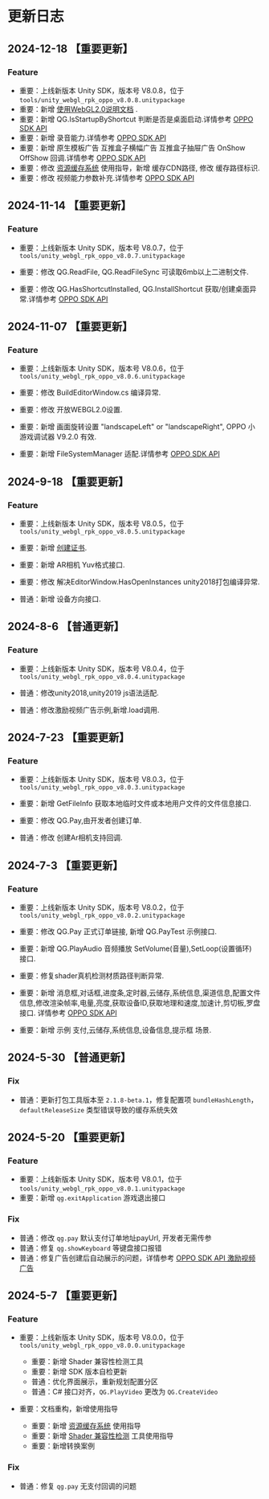 # 更新日志

## 2024-12-18 【重要更新】
### Feature

- 重要：上线新版本 Unity SDK，版本号 V8.0.8，位于 `tools/unity_webgl_rpk_oppo_v8.0.8.unitypackage`
- 重要：新增 [使用WebGL2.0说明文档](doc/WebGL2.md) .
- 重要：新增 QG.IsStartupByShortcut 判断是否是桌面启动.详情参考 [OPPO SDK API](doc/API.md#判断是否是桌面启动)
- 重要：新增 录音能力.详情参考 [OPPO SDK API](doc/API.md#录音能力)
- 重要：新增 原生模板广告 互推盒子横幅广告 互推盒子抽屉广告 OnShow OffShow 回调.详情参考 [OPPO SDK API](doc/API.md#原生模板广告)
- 重要：修改 [资源缓存系统](doc/AssetCache.md) 使用指导，新增 缓存CDN路径, 修改 缓存路径标识.
- 重要：修改 视频能力参数补充.详情参考 [OPPO SDK API](doc/API.md#视频播放)

## 2024-11-14 【重要更新】
### Feature

- 重要：上线新版本 Unity SDK，版本号 V8.0.7，位于 `tools/unity_webgl_rpk_oppo_v8.0.7.unitypackage`

- 重要：修改 QG.ReadFile, QG.ReadFileSync 可读取6mb以上二进制文件.
- 重要：修改 QG.HasShortcutInstalled, QG.InstallShortcut 获取/创建桌面异常.详情参考 [OPPO SDK API](doc/API.md#判断是否已经创建桌面图标)


## 2024-11-07 【重要更新】
### Feature

- 重要：上线新版本 Unity SDK，版本号 V8.0.6，位于 `tools/unity_webgl_rpk_oppo_v8.0.6.unitypackage`

- 重要：修改 BuildEditorWindow.cs 编译异常.
- 重要：修改 开放WEBGL2.0设置.
- 重要：新增 画面旋转设置 "landscapeLeft" or "landscapeRight", OPPO 小游戏调试器 V9.2.0 有效.
- 重要：新增 FileSystemManager 适配.详情参考 [OPPO SDK API](doc/API.md#获取本地临时文件或本地用户文件的文件信息) 

## 2024-9-18 【重要更新】
### Feature

- 重要：上线新版本 Unity SDK，版本号 V8.0.5，位于 `tools/unity_webgl_rpk_oppo_v8.0.5.unitypackage`

- 重要：新增 [创建证书](doc/OpensslPlugin.md).
- 重要：新增 AR相机 Yuv格式接口.
- 重要：修改 解决EditorWindow.HasOpenInstances unity2018打包编译异常.

- 普通：新增 设备方向接口.

## 2024-8-6 【普通更新】
### Feature

- 重要：上线新版本 Unity SDK，版本号 V8.0.4，位于 `tools/unity_webgl_rpk_oppo_v8.0.4.unitypackage`

- 普通：修改unity2018,unity2019 js语法适配.
- 普通：修改激励视频广告示例,新增.load调用.

## 2024-7-23 【重要更新】
### Feature

- 重要：上线新版本 Unity SDK，版本号 V8.0.3，位于 `tools/unity_webgl_rpk_oppo_v8.0.3.unitypackage`

- 重要：新增 GetFileInfo 获取本地临时文件或本地用户文件的文件信息接口.
- 重要：修改 QG.Pay,由开发者创建订单.
- 普通：修改 创建Ar相机支持回调.



## 2024-7-3 【重要更新】
### Feature

- 重要：上线新版本 Unity SDK，版本号 V8.0.2，位于 `tools/unity_webgl_rpk_oppo_v8.0.2.unitypackage`

- 重要：修改 QG.Pay 正式订单链接, 新增 QG.PayTest 示例接口.
- 重要：新增 QG.PlayAudio 音频播放 SetVolume(音量),SetLoop(设置循环) 接口.
- 重要：修复shader真机检测材质路径判断异常.
- 重要：新增 消息框,对话框,进度条,定时器,云储存,系统信息,渠道信息,配置文件信息,修改渲染帧率,电量,亮度,获取设备ID,获取地理和速度,加速计,剪切板,罗盘 接口. 详情参考 [OPPO SDK API](doc/API.md)
- 重要：新增 示例 支付,云储存,系统信息,设备信息,提示框 场景.

## 2024-5-30 【普通更新】

### Fix
- 普通：更新打包工具版本至 `2.1.8-beta.1`，修复配置项 `bundleHashLength`，`defaultReleaseSize` 类型错误导致的缓存系统失效

## 2024-5-20 【重要更新】

### Feature
- 重要：上线新版本 Unity SDK，版本号 V8.0.1，位于 `tools/unity_webgl_rpk_oppo_v8.0.1.unitypackage`
- 重要：新增 `qg.exitApplication` 游戏退出接口

### Fix
- 普通：修改 `qg.pay` 默认支付订单地址payUrl, 开发者无需传参
- 普通：修复 `qg.showKeyboard` 等键盘接口报错
- 普通：修复广告创建后自动展示的问题，详情参考 [OPPO SDK API 激励视频广告](doc/API.md#激励视频广告)

## 2024-5-7 【重要更新】
### Feature

- 重要：上线新版本 Unity SDK，版本号 V8.0.0，位于 `tools/unity_webgl_rpk_oppo_v8.0.0.unitypackage`

    - 重要：新增 Shader 兼容性检测工具
    - 重要：新增 SDK 版本自检更新
    - 普通：优化界面展示，重新规划配置分区
    - 普通：C# 接口对齐，`QG.PlayVideo` 更改为 `QG.CreateVideo`

- 重要：文档重构，新增使用指导

    - 重要：新增 [资源缓存系统](doc/AssetCache.md) 使用指导
    - 重要：新增 [Shader 兼容性检测](doc/ShaderCompatibilityDetect.md) 工具使用指导
    - 重要：新增转换案例

### Fix

- 普通：修复 `qg.pay` 无支付回调的问题

